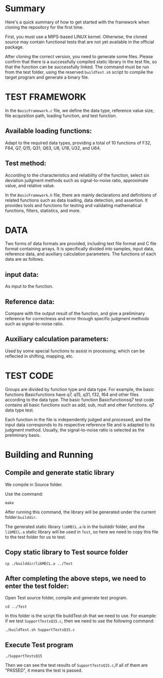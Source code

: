 # Summary

Here's a quick summary of how to get started with the framework when cloning the repository for the first time.

First, you must use a MIPS-based LINUX kernel. Otherwise, the cloned source may contain functional tests that are not yet available in the official package.

After cloning the correct version, you need to generate some files. Please confirm that there is a successfully compiled static library in the test file, so that the function can be successfully linked. The command must be run from the test folder, using the reserved `buildTest.sh` script to compile the target program and generate a binary file.

# TEST FRAMEWORK

In the `BasicFramework.c` file, we define the data type, reference value size, file acquisition path, loading function, and test function.

## Available loading functions: 

Adapt to the required data types, providing a total of 10 functions of F32, F64, Q7, Q15, Q31, Q63, U8, U16, U32, and U64.
## Test method: 

According to the characteristics and reliability of the function, select six deviation judgment methods such as signal-to-noise ratio, approximate value, and relative value.

In the `BasicFramework.h` file, there are mainly declarations and definitions of related functions such as data loading, data detection, and assertion. It provides tools and functions for testing and validating mathematical functions, filters, statistics, and more.

# DATA

Two forms of data formats are provided, including text file format and C file format containing arrays. It is specifically divided into samples, input data, reference data, and auxiliary calculation parameters. The functions of each data are as follows.
## input data: 
As input to the function.
## Reference data: 
Compare with the output result of the function, and give a preliminary reference for correctness and error through specific judgment methods such as signal-to-noise ratio.

## Auxiliary calculation parameters: 
Used by some special functions to assist in processing, which can be reflected in shifting, mapping, etc. 

# TEST CODE

Groups are divided by function type and data type. For example, the basic functions Basicfunctions have q7, q15, q31, f32, f64 and other files according to the data type. The basic function Basicfunctionsq7 test code contains all basic functions such as add, sub, mult and other functions. q7 data type test.

Each function in the file is independently judged and processed, and the input data corresponds to its respective reference file and is adapted to its judgment method. Usually, the signal-to-noise ratio is selected as the preliminary basis.

# Building and Running

## Compile and generate static library

We compile in Source folder.

Use the command:

`make`

After running this command, the library will be generated under the current folder:`builddir`.

The generated static library `libMECL.a` is in the builddir folder, and the `libMECL.a` static library will be used in `Test`, so here we need to copy this file to the test folder for us to test.

## Copy static library to Test source folder

`cp ./builddir/libMECL.a ../Test`

## After completing the above steps, we need to enter the test folder:

Open Test source folder, compile and generate test program.

`cd ../Test`

In this folder is the script file buildTest.sh that we need to use.
For example: if we test `SupportTestsQ15.c`, then we need to use the following command:

`./buildTest.sh SupportTestsQ15.c`

## Execute Test program

`./SupportTestsQ15`

Then we can see the test results of `SupportTestsQ15.c`,if all of them are "PASSED", it means the test is passed.
